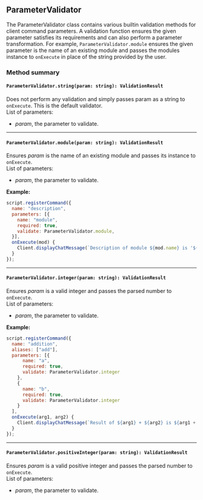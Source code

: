 ## ParameterValidator

The ParameterValidator class contains various builtin validation methods for client command parameters. A validation function ensures the given parameter satisfies its requirements and can also perform a parameter transformation. For example, `ParameterValidator.module` ensures the given parameter is the name of an existing module and passes the modules instance to `onExecute` in place of the string provided by the user.

### Method summary

#### `ParameterValidator.string(param: string): ValidationResult`
Does not perform any validation and simply passes param as a string to `onExecute`. This is the default validator. <br>
List of parameters:
- *param*, the parameter to validate.

<hr>

#### `ParameterValidator.module(param: string): ValidationResult`
Ensures *param* is the name of an existing module and passes its instance to `onExecute`. <br>
List of parameters:
- *param*, the parameter to validate.

**Example:**

```js
script.registerCommand({
  name: "description",
  parameters: [{
    name: "module",
    required: true,
    validate: ParameterValidator.module,
  }],
  onExecute(mod) {
    Client.displayChatMessage(`Description of module ${mod.name} is '${mod.description}'`);
  }
});
```

<hr>

#### `ParameterValidator.integer(param: string): ValidationResult`
Ensures *param* is a valid integer and passes the parsed number to `onExecute`. <br>
List of parameters:
- *param*, the parameter to validate.

**Example:**

```js
script.registerCommand({
  name: "addition",
  aliases: ["add"],
  parameters: [{
      name: "a",
      required: true,
      validate: ParameterValidator.integer
    },
    {
      name: "b",
      required: true,
      validate: ParameterValidator.integer
    }
  ],
  onExecute(arg1, arg2) {
    Client.displayChatMessage(`Result of ${arg1} + ${arg2} is ${arg1 + arg2}`);
  }
});
```

<hr>

#### `ParameterValidator.positiveInteger(param: string): ValidationResult`
Ensures *param* is a valid positive integer and passes the parsed number to `onExecute`. <br>
List of parameters:
- *param*, the parameter to validate.